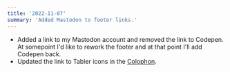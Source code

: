 ```yaml
---
title: '2022-11-07'
summary: 'Added Mastodon to footer links.'
---
```


* Added a link to my Mastodon account and removed the link to Codepen. At somepoint I'd like to rework the footer and at that point I'll add Codepen back.
* Updated the link to Tabler icons in the [Colophon](/colophon/).